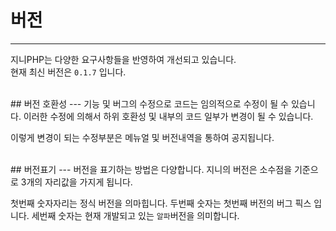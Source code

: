 # 버전
---
지니PHP는 다양한 요구사항들을 반영하여 개선되고 있습니다.  
현재 최신 버전은 `0.1.7` 입니다.


<br>
## 버전 호환성
---
기능 및 버그의 수정으로 코드는 임의적으로 수정이 될 수 있습니다. 이러한 수정에 의해서 하위 호환성 및 내부의 코드 일부가 변경이 될 수 있습니다.

이렇게 변경이 되는 수정부분은 메뉴얼 및 버전내역을 통하여 공지됩니다.

<br>
## 버전표기
---
버전을 표기하는 방법은 다양합니다. 지니의 버전은 소수점을 기준으로 3개의 자리값을 가지게 됩니다.

첫번째 숫자자리는 정식 버전을 의마힙니다. 
두번째 숫자는 첫번째 버전의 버그 픽스 입니다. 
세번째 숫자는 현재 개발되고 있는 `알파`버전을 의미합니다.
